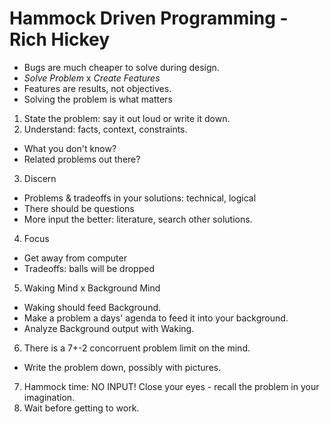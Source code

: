 # Hammock Driven Programming - Rich Hickey

- Bugs are much cheaper to solve during design.
- _Solve Problem_ x _Create Features_
- Features are results, not objectives.
- Solving the problem is what matters

1. State the problem: say it out loud or write it down.
2. Understand: facts, context, constraints.
  - What you don't know?
  - Related problems out there?
3. Discern
  - Problems & tradeoffs in your solutions: technical, logical
  - There should be questions
  - More input the better: literature, search other solutions.
4. Focus
  - Get away from computer
  - Tradeoffs: balls will be dropped
5. Waking Mind x Background Mind
  - Waking should feed Background.
  - Make a problem  a days' agenda to feed it into your background.
  - Analyze Background output with Waking.
6. There is a 7+-2 concorruent problem limit on the mind.
  - Write the problem down, possibly with pictures.
7. Hammock time: NO INPUT! Close your eyes - recall the problem in your imagination.
8. Wait before getting to work.
